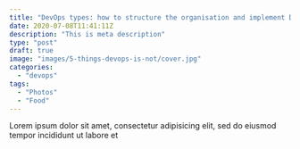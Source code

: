 ```yaml
---
title: "DevOps types: how to structure the organisation and implement DevOps"
date: 2020-07-08T11:41:11Z
description: "This is meta description"
type: "post"
draft: true
image: "images/5-things-devops-is-not/cover.jpg"
categories: 
  - "devops"
tags:
  - "Photos"
  - "Food"
---
```


Lorem ipsum dolor sit amet, consectetur adipisicing elit, sed do eiusmod tempor incididunt ut labore et
